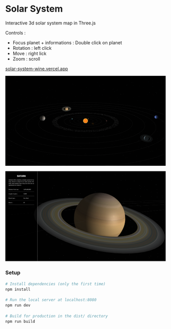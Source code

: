# Solar System

Interactive 3d solar system map in Three.js

Controls : 
- Focus planet + informations : Double click on planet
- Rotation : left click
- Move : right lick 
- Zoom : scroll

[solar-system-wine.vercel.app](https://solar-system-wine.vercel.app/)

![Solar system](https://github.com/Lunia-UK/solar-system/blob/master/static/assets/picture.png?raw=true)


![Information saturn](https://github.com/Lunia-UK/solar-system/blob/master/static/assets/saturn.png?raw=true)

### Setup
``` bash
# Install dependencies (only the first time)
npm install

# Run the local server at localhost:8080
npm run dev

# Build for production in the dist/ directory
npm run build
```
